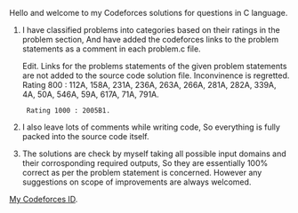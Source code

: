 Hello and welcome to my Codeforces solutions for questions in C language.

1. I have classified problems into categories based on their ratings in the problem section, And have added the codeforces links to the problem statements as a comment in each problem.c file. 

    Edit. Links for the problems statements of the given problem statements are not added to the source code solution file. Inconvinence is regretted.
        Rating 800 : 112A, 158A, 231A, 236A, 263A, 266A, 281A, 282A, 339A, 4A, 50A, 546A, 59A, 617A, 71A, 791A.
        
        Rating 1000 : 2005B1.

2. I also leave lots of comments while writing code, So everything is fully packed into the source code itself.

3. The solutions are check by myself taking all possible input domains and their corrosponding required outputs, So they are essentially 100% correct as per the problem statement is concerned. However any suggestions on scope of improvements are always welcomed.

[My Codeforces ID](https://codeforces.com/profile/aadityarajK1).